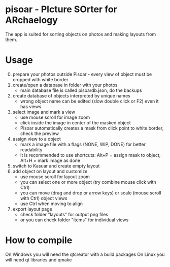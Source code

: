 # pisoar - PIcture SOrter for ARchaelogy
The app is suited for sorting objects on photos and making layouts from them.

# Usage
0. prepare your photos outside Pisoar - every view of object must be cropped with white border
1. create/open a database in folder with your photos
   - main database file is called pisoardb.json, do the backups
2. create database of objects interpreted by unique names
   - wrong object name can be edited (slow double click or F2) even it has views
3. select image and mark a view
   - use mouse scroll for image zoom
   - click inside the image in center of the masked object
   - Pisoar automatically creates a mask from click point to white border, check the preview
4. assign view to a object
   - mark a image file with a flags (NONE, WIP, DONE) for better readability
   - it is recommended to use shortcuts: Alt+P = assign mask to object, Alt+H = mark image as done
5. switch to Kasuar and create empty layout
6. add object on layout and customize
   - use mouse scroll for layout zoom
   - you can select one or more object (try combine mouse click with Ctrl)
   - you can move (drag and drop or arrow keys) or scale (mouse scroll with Ctrl) object views
   - use Ctrl when moving to align
7. export layout page
   - check folder "layouts" for output png files
   - or you can check folder "items" for individual views

# How to compile
On Windows you will need the qtcreator with a build packages
On Linux you will need qt libraries and qmake
